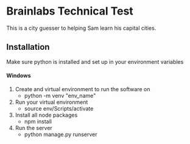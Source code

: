 # Brainlabs Technical Test

This is a city guesser to helping Sam learn his capital cities.

## Installation

Make sure python is installed and set up in your environment variables

#### Windows
1. Create and virtual environment to run the software on
	- python -m venv "env_name"
2. Run your virtual environment
	- source env/Scripts/activate
3. Install all node packages
	- npm install
4. Run the server
	- python manage.py runserver